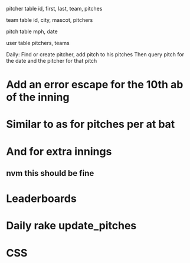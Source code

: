 pitcher table
  id, first, last, team, pitches

team table
  id, city, mascot, pitchers

pitch table
  mph, date

user table
  pitchers, teams

Daily: Find or create pitcher, add pitch to his pitches
Then query pitch for the date and the pitcher for that pitch

# Add an error escape for the 10th ab of the inning
# Similar to as for pitches per at bat
# And for extra innings
## nvm this should be fine

# Leaderboards

# Daily rake update_pitches

# CSS